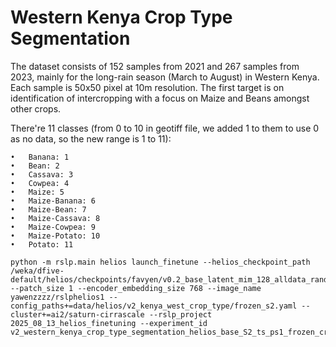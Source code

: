 # Western Kenya Crop Type Segmentation

The dataset consists of 152 samples from 2021 and 267 samples from 2023, mainly for the long-rain season (March to August) in Western Kenya. Each sample is 50x50 pixel at 10m resolution. The first target is on identification of intercropping with a focus on Maize and Beans amongst other crops.

There're 11 classes (from 0 to 10 in geotiff file, we added 1 to them to use 0 as no data, so the new range is 1 to 11):

	•	Banana: 1
	•	Bean: 2
	•	Cassava: 3
	•	Cowpea: 4
	•	Maize: 5
	•	Maize-Banana: 6
	•	Maize-Bean: 7
	•	Maize-Cassava: 8
	•	Maize-Cowpea: 9
	•	Maize-Potato: 10
	•	Potato: 11


```
python -m rslp.main helios launch_finetune --helios_checkpoint_path /weka/dfive-default/helios/checkpoints/favyen/v0.2_base_latent_mim_128_alldata_random_fixed_modality_0.5/step320000 --patch_size 1 --encoder_embedding_size 768 --image_name yawenzzzz/rslphelios1 --config_paths+=data/helios/v2_kenya_west_crop_type/frozen_s2.yaml --cluster+=ai2/saturn-cirrascale --rslp_project 2025_08_13_helios_finetuning --experiment_id v2_western_kenya_crop_type_segmentation_helios_base_S2_ts_ps1_frozen_crop_maize_1
```

